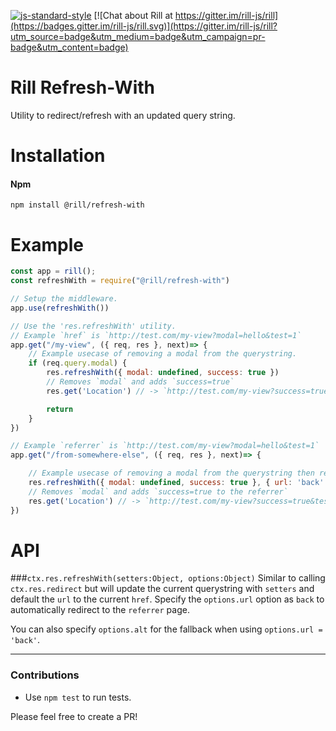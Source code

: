 [![js-standard-style](https://img.shields.io/badge/code%20style-standard-brightgreen.svg)](http://standardjs.com/)
[![Chat about Rill at https://gitter.im/rill-js/rill](https://badges.gitter.im/rill-js/rill.svg)](https://gitter.im/rill-js/rill?utm_source=badge&utm_medium=badge&utm_campaign=pr-badge&utm_content=badge)

# Rill Refresh-With
Utility to redirect/refresh with an updated query string.

# Installation

#### Npm
```console
npm install @rill/refresh-with
```

# Example

```js
const app = rill();
const refreshWith = require("@rill/refresh-with")

// Setup the middleware.
app.use(refreshWith())

// Use the 'res.refreshWith' utility.
// Example `href` is `http://test.com/my-view?modal=hello&test=1`
app.get("/my-view", ({ req, res }, next)=> {
	// Example usecase of removing a modal from the querystring.
	if (req.query.modal) {
		res.refreshWith({ modal: undefined, success: true })
		// Removes `modal` and adds `success=true`
		res.get('Location') // -> `http://test.com/my-view?success=true&test=1`

		return
	}
})

// Example `referrer` is `http://test.com/my-view?modal=hello&test=1`
app.get("/from-somewhere-else", ({ req, res }, next)=> {

	// Example usecase of removing a modal from the querystring then redirect to the previous page.
	res.refreshWith({ modal: undefined, success: true }, { url: 'back' })
	// Removes `modal` and adds `success=true to the referrer`
	res.get('Location') // -> `http://test.com/my-view?success=true&test=1`
})
```

# API

###`ctx.res.refreshWith(setters:Object, options:Object)`
Similar to calling `ctx.res.redirect` but will update the current querystring with `setters` and default the `url` to the current `href`.
Specify the `options.url` option as `back` to automatically redirect to the `referrer` page.

You can also specify `options.alt` for the fallback when using `options.url = 'back'`.

---

### Contributions

* Use `npm test` to run tests.

Please feel free to create a PR!
